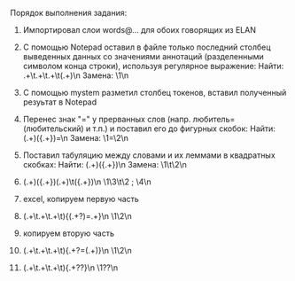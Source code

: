 Порядок выполнения задания:

1) Импортировал слои words@... для обоих говорящих из ELAN

2) С помощью Notepad оставил в файле только последний столбец выведенных данных со значениями аннотаций (разделенными символом конца строки), используя регулярное выражение:
Найти: .+\t.+\t.+\t(.+)\n
Замена: \1\n

3) С помощью mystem разметил столбец токенов, вставил полученный резуьтат в Notepad

4) Перенес знак "=" у прерванных слов (напр. любитель= (любительский) и т.п.) и поставил его до фигурных скобок:
Найти: (.+)(\{.+\})=\n
Замена: \1=\2\n

5) Поставил табуляцию между словами и их леммами в квадратных скобках:
Найти: (.+)(\{.+\})\n
Замена: \1\t\2\n

8) (.+)(\{.+\})(.+)\t(\{.+\})\n
\1\3\t\2 ; \4\n

9) excel, копируем первую часть

10) (.+\t.+\t.+\t)\{(.+?)=.+\}\n
\1\2\n

11) копируем вторую часть

12) (.+\t.+\t.+\t)\{.+?=(.+)\}\n
\1\2\n

13) (.+\t.+\t.+\t)\{.+\?\?\}\n
\1\?\?\n
